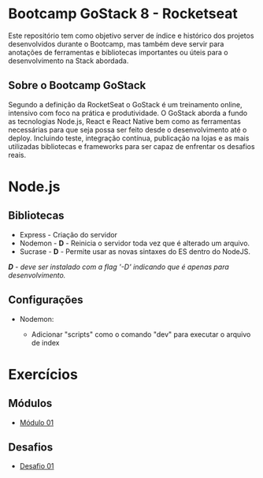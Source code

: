 # Bootcamp GoStack 8 - Rocketseat

Este repositório tem como objetivo server de índice e histórico dos projetos desenvolvidos durante o Bootcamp, mas também deve servir para anotações de ferramentas e bibliotecas importantes ou úteis para o desenvolvimento na Stack abordada.

## Sobre o Bootcamp GoStack 

Segundo a definição da RocketSeat o GoStack é um treinamento online, intensivo com foco na prática e produtividade. O GoStack aborda a fundo as tecnologias Node.js, React e React Native bem como as ferramentas necessárias para que seja possa ser feito desde o desenvolvimento até o deploy. Incluindo teste, integração contínua, publicação na lojas e as mais utilizadas bibliotecas e frameworks para ser capaz de enfrentar os desafios reais.

# Node.js
## Bibliotecas
* Express - Criação do servidor
* Nodemon - **D** - Reinicia o servidor toda vez que é alterado um arquivo.
* Sucrase - **D** - Permite usar as novas sintaxes do ES dentro do NodeJS.

_**D** - deve ser instalado com a flag '-D' indicando que é apenas para desenvolvimento._

## Configurações
* Nodemon:
  
     * Adicionar "scripts" como o comando "dev" para executar o arquivo de index

# Exercícios

## Módulos
* [Módulo 01](https://github.com/brenonovelli/GoStack08/tree/master/modulo01)

## Desafios
* [Desafio 01](https://github.com/brenonovelli/GoStack08/tree/master/desafio01)
